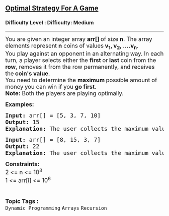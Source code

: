 <h2><a href="https://www.geeksforgeeks.org/problems/optimal-strategy-for-a-game-1587115620/1?page=4&category=Dynamic%20Programming&sortBy=submissions">Optimal Strategy For A Game</a></h2><h3>Difficulty Level : Difficulty: Medium</h3><hr><div class="problems_problem_content__Xm_eO"><p><span style="font-size: 18px;">You are given an integer array <strong>arr[] </strong>of size<strong> n</strong>. The array elements represent <strong>n</strong> coins<strong> </strong>of values<strong> v<sub>1</sub>, v<sub>2</sub>, ....v<sub>n</sub></strong>. <br>You play against an opponent in an alternating<strong> </strong>way. </span><span style="font-size: 18px;">In each turn, a player selects either the <strong>first </strong>or<strong> last </strong>coin from the <strong>row</strong>, removes it from the row permanently, and receives the<strong> coin's value</strong>. <br></span><span style="font-size: 18px;">You need to determine the <strong>maximum </strong>possible amount of money<strong> </strong>you can win if you <strong>go first</strong>.<br><strong>Note:</strong> Both the players are playing optimally.</span></p>
<p><strong><span style="font-size: 18px;">Examples:</span></strong></p>
<pre><strong><span style="font-size: 18px;">Input: </span></strong><span style="font-size: 18px;">arr[] = [5, 3, 7, 10]
<strong>Output: </strong>15<strong>
Explanation: </strong></span><span style="font-size: 18px;">The user collects the maximum value as 15(10 + 5). It is guaranteed that we cannot get more than 15 by any possible moves.</span>
</pre>
<pre><strong><span style="font-size: 18px;">Input: </span></strong><span style="font-size: 18px;">arr[] = [8, 15, 3, 7]
<strong>Output: </strong>22<strong>
Explanation: </strong></span><span style="font-size: 18px;">The user collects the maximum value as 22(7 + 15). It is guaranteed that we cannot get more than 22 by any possible moves.</span></pre>
<p><span style="font-size: 18px;"><strong>Constraints:</strong><br>2 &lt;= n &lt;= 10<sup>3</sup></span><br><span style="font-size: 18px;">1 &lt;= arr[i] &lt;= 10<sup>6</sup></span></p></div><br><p><span style=font-size:18px><strong>Topic Tags : </strong><br><code>Dynamic Programming</code>&nbsp;<code>Arrays</code>&nbsp;<code>Recursion</code>&nbsp;